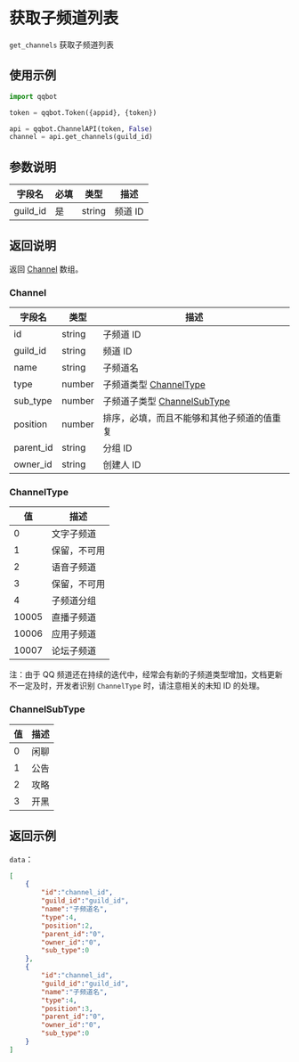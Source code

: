 # 获取子频道列表

``get_channels`` 获取子频道列表

## 使用示例

```python
import qqbot

token = qqbot.Token({appid}, {token})

api = qqbot.ChannelAPI(token, False)
channel = api.get_channels(guild_id)
```

## 参数说明

| 字段名  | 必填 | 类型   | 描述    |
| ------- | ---- | ------ | ------- |
| guild_id | 是   | string | 频道 ID |

## 返回说明

返回 [Channel](#channel) 数组。

### Channel

| 字段名    | 类型   | 描述                                           |
| --------- | ------ | ---------------------------------------------- |
| id        | string | 子频道 ID                                      |
| guild_id  | string | 频道 ID                                        |
| name      | string | 子频道名                                       |
| type      | number | 子频道类型 [ChannelType](#channeltype)         |
| sub_type  | number | 子频道子类型 [ChannelSubType](#channelsubtype) |
| position  | number | 排序，必填，而且不能够和其他子频道的值重复     |
| parent_id | string | 分组 ID                                        |
| owner_id  | string | 创建人 ID                                      |

### ChannelType

| 值    | 描述         |
| ----- | ------------ |
| 0     | 文字子频道   |
| 1     | 保留，不可用 |
| 2     | 语音子频道   |
| 3     | 保留，不可用 |
| 4     | 子频道分组   |
| 10005 | 直播子频道   |
| 10006 | 应用子频道   |
| 10007 | 论坛子频道   |

注：由于 QQ 频道还在持续的迭代中，经常会有新的子频道类型增加，文档更新不一定及时，开发者识别 `ChannelType` 时，请注意相关的未知 ID 的处理。

### ChannelSubType

| 值  | 描述 |
| --- | ---- |
| 0   | 闲聊 |
| 1   | 公告 |
| 2   | 攻略 |
| 3   | 开黑 |

## 返回示例

`data`：

```json
[
    {
        "id":"channel_id",
        "guild_id":"guild_id",
        "name":"子频道名",
        "type":4,
        "position":2,
        "parent_id":"0",
        "owner_id":"0",
        "sub_type":0
    },
    {
        "id":"channel_id",
        "guild_id":"guild_id",
        "name":"子频道名",
        "type":4,
        "position":3,
        "parent_id":"0",
        "owner_id":"0",
        "sub_type":0
    }
]
```
